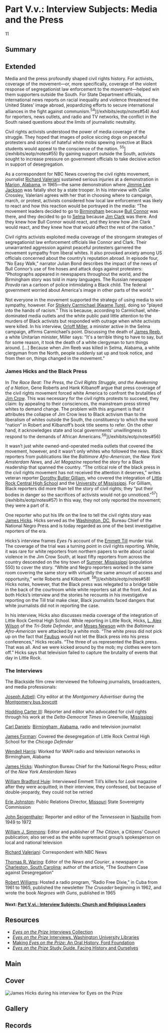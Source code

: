 # Part V.v.: Interview Subjects: Media and the Press

11

## Summary

## Extended

Media and the press profoundly shaped civil rights history. For activists, coverage of the movement—or, more specifically, coverage of the violent response of segregationist law enforcement to the movement—helped win them supporters outside the South. For State Department officials, international news reports on racial inequality and violence threatened the United States’ image abroad, jeopardizing efforts to secure international alliances in the fight against communism.<sup>54</sup>](/exhibits/eotp/notes#54) And for reporters, news outlets, and radio and TV networks, the conflict in the South raised questions about the limits of journalistic neutrality.

Civil rights activists understood the power of media coverage of the struggle. They hoped that images of police siccing dogs on peaceful protesters and stories of hateful white mobs spewing invective at Black students would appeal to the conscience of the nation. <sup>55</sup>](/exhibits/eotp/notes#55) By gaining support outside the South, activists sought to increase pressure on government officials to take decisive action in support of desegregation. 

As a correspondent for NBC News covering the civil rights movement, journalist [Richard Valeriani](https://americanarchive.org/catalog/cpb-aacip_151-gx44q7rb3c) sustained serious injuries at a demonstration in [Marion, Alabama](https://www.npr.org/2015/03/03/390484909/marion-ala-remembers-death-that-sparked-1965-selma-marches), in 1965—the same demonstration where [Jimmie Lee Jackson](https://kinginstitute.stanford.edu/encyclopedia/jackson-jimmie-lee) was fatally shot by a state trooper. In his interview with Callie Crossley, Valeriani agrees with her that in choosing where to campaign, march, or protest, activists considered how local law enforcement was likely to react and how this reaction would be portrayed in the media: “The movement leaders decided to go to [Birmingham](https://civilrightstrail.com/destination/birmingham/) because [Bull Connor](https://kinginstitute.stanford.edu/encyclopedia/connor-theophilus-eugene-bull) was there, and they decided to go to [Selma](https://civilrightstrail.com/destination/selma/) because [Jim Clark](https://americanarchive.org/catalog/cpb-aacip_151-q814m92882) was there. And they knew how Bull Connor would react, and they knew how Jim Clark would react, and they knew how that would affect the rest of the nation.” 

Civil rights activists exploited media coverage of the strongarm strategies of segregationist law enforcement officials like Connor and Clark. Their unwarranted aggression against peaceful protesters garnered the movement sympathy from liberal whites. It also provoked anxiety among US officials concerned about the country’s reputation abroad. In episode four, “No Easy Walk,” narrator Julian Bond describes the impact of the news of Bull Connor’s use of fire hoses and attack dogs against protesters: “Photographs appeared in newspapers throughout the world, and the Birmingham story was told in many languages. The Russian newspaper *Pravda* ran a cartoon of police intimidating a Black child. The federal government worried about America's image in other parts of the world.” 

Not everyone in the movement supported the strategy of using media to win sympathy, however. For [Stokely Carmichael (Kwame Ture)](https://americanarchive.org/catalog/cpb-aacip_151-7659c6sr1g), doing so “played into the hands of racism.” This is because, according to Carmichael, white-dominated media outlets and the white public paid little attention to the murders of Black activists but responded with outrage when white activists were killed. In his interview, [Orloff Miller](https://americanarchive.org/catalog/cpb-aacip-151-qz22b8wb7q), a minister active in the Selma campaign, affirms Carmichael’s point. Discussing the death of [James Reeb](https://kinginstitute.stanford.edu/encyclopedia/reeb-james), a white Unitarian minister, Miller says: “It's a terrible thing to have to say, but for some reason, it took the death of a white clergyman to turn things around. […] Because when Jim Reeb was killed in Selma, Alabama, a white clergyman from the North, people suddenly sat up and took notice, and from then on, things changed in the movement.”

### James Hicks and the Black Press 

In *The Race Beat: The Press, the Civil Rights Struggle, and the Awakening of a Nation*, Gene Roberts and Hank Kilbanoff argue that press coverage of the civil rights movement forced white America to confront the brutalities of [Jim Crow](https://www.pbs.org/wgbh/americanexperience/features/freedom-riders-jim-crow-laws/). This was necessary for the civil rights protests to succeed, they claim: by appealing to their consciences, the mainstream press stirred whites to demand change. The problem with this argument is that it attributes the collapse of Jim Crow less to Black activism than to the liberalism of whites outside the South, the constituency to which the word “nation” in Robert and Kilbanoff’s book title seems to refer. On the other hand, it acknowledges state and local governments’ unwillingness to respond to the demands of African Americans.<sup>56</sup>](/exhibits/eotp/notes#56)  

It wasn’t just white owned-and-operated media outlets that covered the movement, however, and it wasn’t only whites who followed the news. Black reporters from publications like the *Baltimore Afro-American*, the *New York Amsterdam News,* and *Jet Magazine* reported the story for a Black readership that spanned the country. “The critical role of the black press in the civil rights movement has not received the attention it deserves,” writes veteran reporter [Dorothy Butler Gilliam](https://www.nbcnews.com/think/opinion/critical-role-black-press-civil-rights-movement-has-not-received-ncna859701), who covered the integration of [Little Rock Central High School](https://civilrightstrail.com/attraction/little-rock-central-high-school-national-historic-site/) and the [University of Mississippi](https://civilrightstrail.com/attraction/lyceum-the-circle-historic-district-university-of-mississippi/). For Gilliam, Black reporters did more than tell the story of civil rights; they “put their bodies in danger so the sacrifices of activists would not go unnoticed.”<sup>57</sup>](/exhibits/eotp/notes#57) In this way, they not only reported the movement; they were a part of it. 

One reporter who put his life on the line to tell the civil rights story was [James Hicks](https://americanarchive.org/catalog/cpb-aacip_151-9w08w38t9n). Hicks served as the [Washington, DC](https://civilrightstrail.com/state/district-of-columbia/), Bureau Chief of the National Negro Press and is today regarded as one of the best investigative reporters of the era.

Hicks’s interview frames *Eyes I*’s account of the [Emmett Till](https://www.pbs.org/wgbh/americanexperience/features/till-timeline/) murder trial. The coverage of the trial was a turning point in civil rights reporting. While, it was rare for white reporters from northern papers to write about racial violence in the Jim Crow South, at least fifty reporters from across the country descended on the tiny town of [Sumner, Mississippi](https://civilrightstrail.com/destination/sumner/) (population 550) to cover the story. “White and Negro reporters worked in the same room covering the same story with virtually the same amount of access and opportunity,” write Roberts and Kilbanoff. <sup>58</sup>](/exhibits/eotp/notes#58) Hicks notes, however, that the Black press was relegated to a bridge table in the back of the courtroom while white reporters sat at the front. And as both Hicks’s interview and the stories he recounts in his investigative reporting on the Till trial make clear, Black journalists faced dangers that white journalists did not in reporting the case. 

In his interview, Hicks also discusses media coverage of the integration of Little Rock Central High School. While reporting in Little Rock, Hicks, [L. Alex Wilson](https://www.lowellmilkencenter.org/programs/projects/view/we-are-newspapermen/hero) of the *Tri-State Defender*, and [Moses Newson](https://investigatingpower.org/moses-newson/) with the *Baltimore Afro-American* were attacked by a white mob. “The white press did not pick up on the fact that [Faubus](https://americanarchive.org/catalog/cpb-aacip_151-0k26970k16) would not let the Black press into his press conferences,” Hicks recalls. “The three of us represented the Black press. That was all. And we were kicked around by the mob; my clothes were torn off.” Hicks says that television failed to capture the brutality of events that day in Little Rock.

### The Interviews

The Blackside film crew interviewed the following journalists, broadcasters, and media professionals:

[Joseph Azbell](https://americanarchive.org/catalog/cpb-aacip_151-4t6f18t34w): City editor at the *Montgomery Advertiser* during the [Montgomery bus boycott](https://kinginstitute.stanford.edu/liberation-curriculum/create-your-own-classroom-activity/montgomery-bus-boycott)

[Hodding Carter III](https://americanarchive.org/catalog/cpb-aacip_151-3j3902041k): Reporter and editor who advocated for civil rights through his work at the *Delta-Democrat Times* in Greenville, [Mississippi](https://civilrightstrail.com/state/mississippi/)

[Carl Daniels](https://americanarchive.org/catalog/cpb-aacip_151-696zw19c34): [Birmingham, Alabama](https://civilrightstrail.com/destination/birmingham/), radio and television journalist

[James Forman](https://americanarchive.org/catalog/cpb-aacip_151-r20rr1qh04): Covered the desegregation of Little Rock Central High School for the *Chicago Defender*

[Wendell Harris](https://americanarchive.org/catalog/cpb-aacip_151-q23qv3d016): Worked for WAPI radio and television networks in Birmingham, Alabama

[James Hicks](https://americanarchive.org/catalog/cpb-aacip_151-9w08w38t9n): Washington Bureau Chief for the National Negro Press; editor of the *New York Amsterdam News*

[William Bradford Huie](https://americanarchive.org/catalog/cpb-aacip-151-2b8v98094z): Interviewed Emmett Till’s killers for *Look* magazine after they were acquitted; in their interview, they confessed, but because of double-jeopardy, they could not be retried 

[Erle Johnston](https://americanarchive.org/catalog/cpb-aacip_151-sx6445jc50): Public Relations Director, [Missouri](https://civilrightstrail.com/state/missouri/) State Sovereignty Commission

[John Seigenthaler](https://americanarchive.org/catalog/cpb-aacip_151-h707w68144): Reporter and editor of the *Tennessean* in [Nashville](https://civilrightstrail.com/destination/nashville/) from 1949 to 1972

[William J. Simmons](https://americanarchive.org/catalog/cpb-aacip_151-vh5cc0vs90): Editor and publisher of *The Citizen*, a Citizens’ Council publication; also served as the white supremacist group’s spokesperson on local and national television 

[Richard Valeriani](https://americanarchive.org/catalog/cpb-aacip_151-gx44q7rb3c): Correspondent with NBC News

[Thomas R. Waring](https://americanarchive.org/catalog/cpb-aacip_151-k35m902w9s): Editor of the *News and Courier*, a newspaper in [Charleston, South Carolina](https://civilrightstrail.com/destination/charleston/); author of the article, “The Southern Case against Desegregation”

[Robert Williams](https://americanarchive.org/catalog/cpb-aacip_151-5t3fx74m3w): Hosted a radio program, “Radio Free Dixie,” in Cuba from 1961 to 1965, published the newsletter *The Crusader* beginning in 1962, and wrote the book *Negroes with Guns*, published in 1965


#### Next: [Part V.vi.: Interview Subjects: Church and Religious Leaders](/exhibits/eotp/5-6-religious-leaders)

## Resources

- [*Eyes on the Prize* Interviews Collection](https://americanarchive.org/special_collections/eotp-i-interviews)
- [*Eyes on the Prize* Interviews, Washington University Libraries](http://digital.wustl.edu/eyesontheprize/)
- [Making *Eyes on the Prize*: An Oral History, Ford Foundation](https://www.fordfoundation.org/just-matters/ford-forum/making-eyes-on-the-prize-an-oral-history/)
- [*Eyes on the Prize* Study Guide, Facing History and Ourselves](https://www.facinghistory.org/books-borrowing/eyes-prize-americas-civil-rights-movement)

## Main

## Cover
  <img title="Cover Image" alt="James Hicks during his interview for Eyes on the Prize" src="https://s3.amazonaws.com/americanarchive.org/exhibits/James_Hicks.jpg">

## Gallery

## Records
